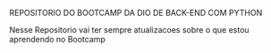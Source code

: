 REPOSITORIO DO BOOTCAMP DA DIO DE BACK-END COM PYTHON


Nesse Repositorio vai ter sempre atualizacoes sobre o que estou aprendendo no Bootcamp
